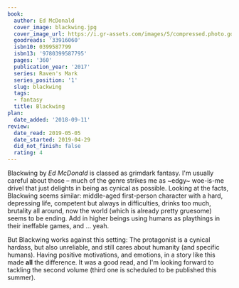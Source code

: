 ```yaml
---
book:
  author: Ed McDonald
  cover_image: blackwing.jpg
  cover_image_url: https://i.gr-assets.com/images/S/compressed.photo.goodreads.com/books/1486071174l/33916060._SX98_.jpg
  goodreads: '33916060'
  isbn10: 0399587799
  isbn13: '9780399587795'
  pages: '360'
  publication_year: '2017'
  series: Raven's Mark
  series_position: '1'
  slug: blackwing
  tags:
  - fantasy
  title: Blackwing
plan:
  date_added: '2018-09-11'
review:
  date_read: 2019-05-05
  date_started: 2019-04-29
  did_not_finish: false
  rating: 4
---
```


Blackwing by *Ed McDonald* is classed as grimdark fantasy. I'm usually careful about those – much of the genre strikes me as ~edgy~ woe-is-me drivel that just delights in being as cynical as possible. Looking at the facts, Blackwing seems similar: middle-aged first-person character with a hard, depressing life, competent but always in difficulties, drinks too much, brutality all around, now the world (which is already pretty gruesome) seems to be ending. Add in higher beings using humans as playthings in their ineffable games, and … yeah.

But Blackwing works against this setting: The protagonist is a cynical hardass, but also unreliable, and still cares about humanity (and specific humans). Having positive motivations, and emotions, in a story like this made **all** the difference. It was a good read, and I'm looking forward to tackling the second volume (third one is scheduled to be published this summer).
